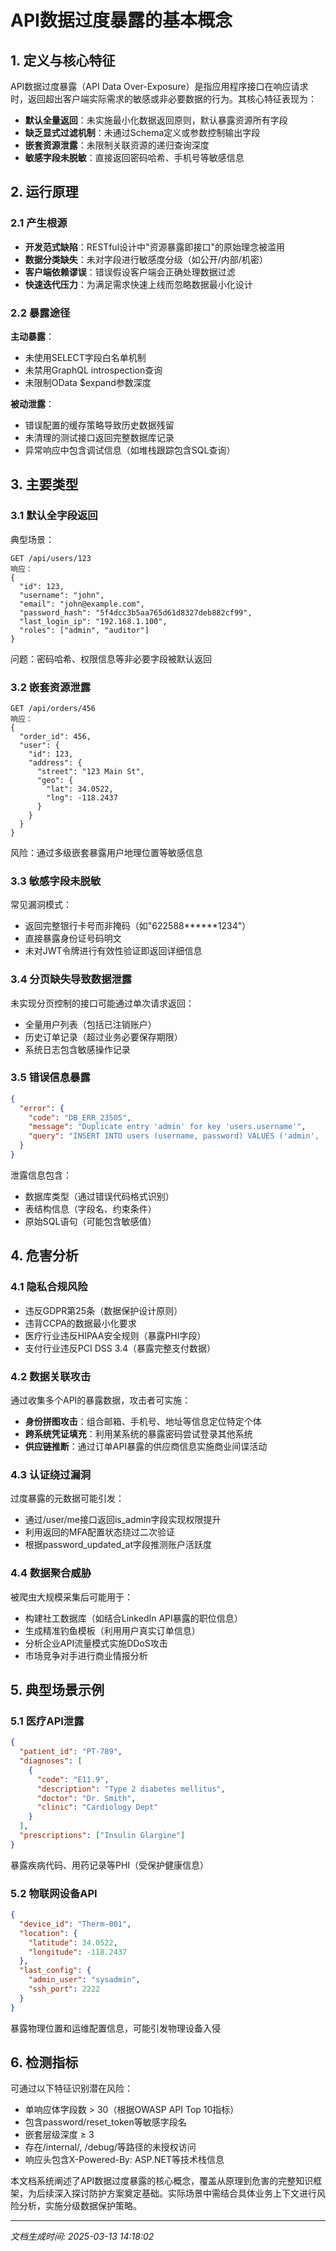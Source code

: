 

# API数据过度暴露的基本概念

## 1. 定义与核心特征
API数据过度暴露（API Data Over-Exposure）是指应用程序接口在响应请求时，返回超出客户端实际需求的敏感或非必要数据的行为。其核心特征表现为：
- **默认全量返回**：未实施最小化数据返回原则，默认暴露资源所有字段
- **缺乏显式过滤机制**：未通过Schema定义或参数控制输出字段
- **嵌套资源泄露**：未限制关联资源的递归查询深度
- **敏感字段未脱敏**：直接返回密码哈希、手机号等敏感信息

## 2. 运行原理
### 2.1 产生根源
- **开发范式缺陷**：RESTful设计中"资源暴露即接口"的原始理念被滥用
- **数据分类缺失**：未对字段进行敏感度分级（如公开/内部/机密）
- **客户端依赖谬误**：错误假设客户端会正确处理数据过滤
- **快速迭代压力**：为满足需求快速上线而忽略数据最小化设计

### 2.2 暴露途径
**主动暴露**：
- 未使用SELECT字段白名单机制
- 未禁用GraphQL introspection查询
- 未限制OData $expand参数深度

**被动泄露**：
- 错误配置的缓存策略导致历史数据残留
- 未清理的测试接口返回完整数据库记录
- 异常响应中包含调试信息（如堆栈跟踪包含SQL查询）

## 3. 主要类型
### 3.1 默认全字段返回
典型场景：
```http
GET /api/users/123
响应：
{
  "id": 123,
  "username": "john",
  "email": "john@example.com",
  "password_hash": "5f4dcc3b5aa765d61d8327deb882cf99",
  "last_login_ip": "192.168.1.100",
  "roles": ["admin", "auditor"]
}
```
问题：密码哈希、权限信息等非必要字段被默认返回

### 3.2 嵌套资源泄露
```http
GET /api/orders/456
响应：
{
  "order_id": 456,
  "user": {
    "id": 123,
    "address": {
      "street": "123 Main St",
      "geo": {
        "lat": 34.0522,
        "lng": -118.2437
      }
    }
  }
}
```
风险：通过多级嵌套暴露用户地理位置等敏感信息

### 3.3 敏感字段未脱敏
常见漏洞模式：
- 返回完整银行卡号而非掩码（如"622588******1234"）
- 直接暴露身份证号码明文
- 未对JWT令牌进行有效性验证即返回详细信息

### 3.4 分页缺失导致数据泄露
未实现分页控制的接口可能通过单次请求返回：
- 全量用户列表（包括已注销账户）
- 历史订单记录（超过业务必要保存期限）
- 系统日志包含敏感操作记录

### 3.5 错误信息暴露
```json
{
  "error": {
    "code": "DB_ERR_23505",
    "message": "Duplicate entry 'admin' for key 'users.username'",
    "query": "INSERT INTO users (username, password) VALUES ('admin', 'xxx')"
  }
}
```
泄露信息包含：
- 数据库类型（通过错误代码格式识别）
- 表结构信息（字段名、约束条件）
- 原始SQL语句（可能包含敏感值）

## 4. 危害分析
### 4.1 隐私合规风险
- 违反GDPR第25条（数据保护设计原则）
- 违背CCPA的数据最小化要求
- 医疗行业违反HIPAA安全规则（暴露PHI字段）
- 支付行业违反PCI DSS 3.4（暴露完整支付数据）

### 4.2 数据关联攻击
通过收集多个API的暴露数据，攻击者可实施：
- **身份拼图攻击**：组合邮箱、手机号、地址等信息定位特定个体
- **跨系统凭证填充**：利用某系统的暴露密码尝试登录其他系统
- **供应链推断**：通过订单API暴露的供应商信息实施商业间谍活动

### 4.3 认证绕过漏洞
过度暴露的元数据可能引发：
- 通过/user/me接口返回is_admin字段实现权限提升
- 利用返回的MFA配置状态绕过二次验证
- 根据password_updated_at字段推测账户活跃度

### 4.4 数据聚合威胁
被爬虫大规模采集后可能用于：
- 构建社工数据库（如结合LinkedIn API暴露的职位信息）
- 生成精准钓鱼模板（利用用户真实订单信息）
- 分析企业API流量模式实施DDoS攻击
- 市场竞争对手进行商业情报分析

## 5. 典型场景示例
### 5.1 医疗API泄露
```json
{
  "patient_id": "PT-789",
  "diagnoses": [
    {
      "code": "E11.9",
      "description": "Type 2 diabetes mellitus",
      "doctor": "Dr. Smith",
      "clinic": "Cardiology Dept"
    }
  ],
  "prescriptions": ["Insulin Glargine"]
}
```
暴露疾病代码、用药记录等PHI（受保护健康信息）

### 5.2 物联网设备API
```json
{
  "device_id": "Therm-001",
  "location": {
    "latitude": 34.0522,
    "longitude": -118.2437
  },
  "last_config": {
    "admin_user": "sysadmin",
    "ssh_port": 2222
  }
}
```
暴露物理位置和运维配置信息，可能引发物理设备入侵

## 6. 检测指标
可通过以下特征识别潜在风险：
- 单响应体字段数 > 30（根据OWASP API Top 10指标）
- 包含password/reset_token等敏感字段名
- 嵌套层级深度 ≥ 3
- 存在/internal/, /debug/等路径的未授权访问
- 响应头包含X-Powered-By: ASP.NET等技术栈信息

本文档系统阐述了API数据过度暴露的核心概念，覆盖从原理到危害的完整知识框架，为后续深入探讨防护方案奠定基础。实际场景中需结合具体业务上下文进行风险分析，实施分级数据保护策略。

---

*文档生成时间: 2025-03-13 14:18:02*
